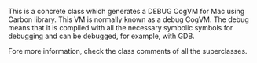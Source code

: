 This is a concrete class which generates a DEBUG CogVM for Mac using Carbon library. This VM is normally known as a debug CogVM. The debug means that it is compiled with all the necessary symbolic symbols for debugging and can be debugged, for example, with GDB.

Fore more information, check the class comments of all the superclasses.
